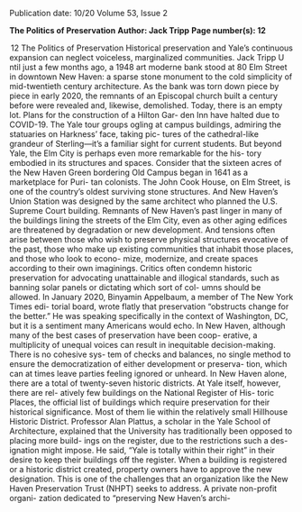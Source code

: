 Publication date: 10/20
Volume 53, Issue 2

**The Politics of Preservation**
**Author: Jack Tripp**
**Page number(s): 12**

 12
The Politics 
of Preservation
Historical preservation and Yale’s continuous expansion 
can neglect voiceless, marginalized communities.
Jack Tripp
U
ntil just a few months ago, a 1948 art moderne 
bank stood at 80 Elm Street in downtown New 
Haven: a sparse stone monument to the cold simplicity 
of mid-twentieth century architecture. As the bank was 
torn down piece by piece in early 2020, the remnants 
of an Episcopal church built a century before were 
revealed and, likewise, demolished. Today, there is an 
empty lot. Plans for the construction of a Hilton Gar-
den Inn have halted due to COVID-19. 
The Yale tour groups ogling at campus buildings, 
admiring the statuaries on Harkness’ face, taking pic-
tures of the cathedral-like grandeur of Sterling—it’s a 
familiar sight for current students. But beyond Yale, the 
Elm City is perhaps even more remarkable for the his-
tory embodied in its structures and spaces. Consider that 
the sixteen  acres of the New Haven Green bordering 
Old Campus began in 1641 as a marketplace for Puri-
tan colonists. The John Cook House, on Elm Street, is 
one of the country’s oldest surviving stone structures. 
And New Haven’s Union Station was designed by the 
same architect who planned the U.S. Supreme Court 
building. Remnants of New Haven’s past linger in many 
of the buildings lining the streets of the Elm City, even 
as other aging edifices are threatened by degradation 
or new development. And tensions often arise between 
those who wish to preserve physical structures evocative 
of the past, those who make up existing communities 
that inhabit those places, and those who look to econo-
mize, modernize, and create spaces according to their 
own imaginings. 
Critics often condemn historic preservation for 
advocating unattainable and illogical standards, such 
as banning solar panels or dictating which sort of col-
umns should be allowed. In January 2020, Binyamin 
Appelbaum, a member of The New York Times edi-
torial board, wrote flatly that preservation “obstructs 
change for the better.” He was speaking specifically in 
the context of Washington, DC, but it is a sentiment 
many Americans would echo. In New Haven, although 
many of the best cases of preservation have been coop-
erative, a multiplicity of unequal voices can result in 
inequitable decision-making. There is no cohesive sys-
tem of checks and balances, no single method to ensure 
the democratization of either development or preserva-
tion, which can at times leave parties feeling ignored 
or unheard.
In New Haven alone, there are a total of twenty-seven 
historic districts. At Yale itself, however, there are rel-
atively few buildings on the National Register of His-
toric Places, the official list of buildings which require 
preservation for their historical significance. Most of 
them lie within the relatively small Hillhouse Historic 
District. Professor Alan Plattus, a scholar in the Yale 
School of Architecture, explained that the University 
has traditionally been opposed to placing more build-
ings on the register, due to the restrictions such a des-
ignation might impose. He said, “Yale is totally within 
their right” in their desire to keep their buildings off 
the register. When a building is registered or a historic 
district created, property owners have to approve the 
new designation. This is one of the challenges that an 
organization like the New Haven Preservation Trust 
(NHPT) seeks to address. A private non-profit organi-
zation dedicated to “preserving New Haven’s archi-